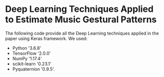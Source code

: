 # Deep Learning Techniques Applied to Estimate Music Gestural Patterns
The following code provide all the Deep Learning techniques applied in the paper using Keras framework. 
We used: 
- Python '3.6.8' 
- TensorFlow '2.0.0' 
- NumPy '1.17.4' 
- scikit-learn '0.23.1' 
- Pyquaternion '0.9.5'.
